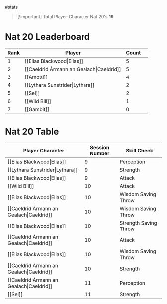 #stats

> [!important] Total Player-Character Nat 20's
> **19**

# Nat 20 Leaderboard

| Rank | Player                                   | Count |     |
| ---- | ---------------------------------------- | ----- | --- |
| 1    | [[Elias Blackwood\|Elias]]               | $5$   |     |
| 2    | [[Caeldrid Àrmann an Gealach\|Caeldrid]] | $5$   |     |
| 3    | [[Amotti]]                               | $4$   |     |
| 4    | [[Lythara Sunstrider\|Lythara]]          | $2$   |     |
| 5    | [[Sel]]                                  | $2$   |     |
| 6    | [[Wild Bill]]                            | $1$   |     |
| 7    | [[Gambit]]                               | $0$   |     |


# Nat 20 Table

| Player Character                         | Session Number | Skill Check           |
| ---------------------------------------- | -------------- | --------------------- |
| [[Elias Blackwood\|Elias]]               | 9              | Perception            |
| [[Lythara Sunstrider\|Lythara]]          | 9              | Strength              |
| [[Elias Blackwood\|Elias]]               | 9              | Attack                |
| [[Wild Bill]]                            | 10             | Attack                |
| [[Elias Blackwood\|Elias]]               | 10             | Wisdom Saving Throw   |
| [[Caeldrid Àrmann an Gealach\|Caeldrid]] | 10             | Wisdom Saving Throw   |
| [[Elias Blackwood\|Elias]]               | 10             | Strength Saving Throw |
| [[Caeldrid Àrmann an Gealach\|Caeldrid]] | 10             | Attack                |
| [[Elias Blackwood\|Elias]]               | 10             | Wisdom Saving Throw   |
| [[Caeldrid Àrmann an Gealach\|Caeldrid]] | 10             | Strength              |
| [[Caeldrid Àrmann an Gealach\|Caeldrid]] | 11             | Perception            |
| [[Sel]]                                  | 11             | Strength              |
